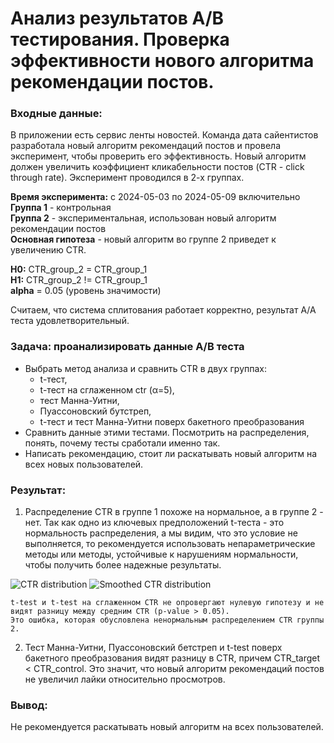 # Анализ результатов А/В тестирования. Проверка эффективности нового алгоритма рекомендации постов.
### Входные данные:
В приложении есть сервис ленты новостей. Команда дата сайентистов разработала новый алгоритм рекомендаций постов и провела эксперимент, чтобы проверить его эффективность. 
Новый алгоритм должен увеличить коэффициент кликабельности постов (CTR - click through rate). Эксперимент проводился в 2-х группах.  

**Время эксперимента:** с 2024-05-03 по 2024-05-09 включительно  
**Группа 1** - контрольная  
**Группа 2** - экспериментальная, использован новый алгоритм рекомендации постов  
**Основная гипотеза** - новый алгоритм во группе 2 приведет к увеличению CTR. 

**H0:** CTR_group_2 = CTR_group_1  
**H1:** CTR_group_2 != CTR_group_1  
**alpha** = 0.05 (уровень значимости)

Считаем, что система сплитования работает корректно, результат А/А теста удовлетворительный.

### Задача: проанализировать данные A/B теста
- Выбрать метод анализа и сравнить CTR в двух группах:
    - t-тест,
    - t-тест на сглаженном ctr (α=5), 
    - тест Манна-Уитни, 
    - Пуассоновский бутстреп, 
    - t-тест и тест Манна-Уитни поверх бакетного преобразования
- Сравнить данные этими тестами. Посмотрить на распределения, понять, почему тесты сработали именно так.
- Написать рекомендацию, стоит ли раскатывать новый алгоритм на всех новых пользователей.
### Результат:   
1. Распределение CTR в группе 1 похоже на нормальное, а в группе 2 - нет. Так как одно из ключевых предположений t-теста - это нормальность распределения, а мы видим, что это условие не выполняется, то рекомендуется использовать непараметрические методы или методы, устойчивые к нарушениям нормальности, чтобы получить более надежные результаты.  

<image src="/images/AB-Test-CTR-distribution.jpeg" alt="CTR distribution"> <image src="/images/AB-Test-CTR-Smoothed-distribution.jpeg" alt="Smoothed CTR distribution">  

    t-test и t-test на сглаженном CTR не опровергают нулевую гипотезу и не видят разницу между средним CTR (p-value > 0.05).  
    Это ошибка, которая обусловлена ненормальным распределением CTR группы 2.


2. Тест Манна-Уитни, Пуассоновский бетстреп и t-test поверх бакетного преобразования видят разницу в CTR, причем CTR_target < CTR_control. Это значит, что новый алгоритм рекомендаций постов не увеличил лайки относительно просмотров.

### Вывод:
Не рекомендуется раскатывать новый алгоритм на всех пользователей.
